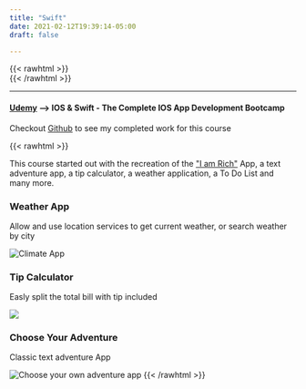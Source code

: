 ```yaml
---
title: "Swift"
date: 2021-02-12T19:39:14-05:00
draft: false

---
```

{{< rawhtml >}}
<br />
{{< /rawhtml >}}

***
#### [Udemy](https://www.udemy.com/course/ios-13-app-development-bootcamp/) --> IOS & Swift - The Complete IOS App Development Bootcamp


Checkout [Github](https://github.com/katiewhelan/Swift) to see my completed work for this course

{{< rawhtml >}}
<p>This course started out with the recreation of the <a href="https://en.wikipedia.org/wiki/I_Am_Rich">"I am Rich"</a> App, a text adventure app, a tip calculator, a weather application, a To Do List and many more. </p>



<!-- https://www.udemy.com/course/ios-13-app-development-bootcamp/ -->

<!-- https://www.appbrewery.co/p/ios12-course-resources/ -->

<h3>Weather App</h3>
<p>Allow and use location services to get current weather, or search weather by city</p>
<img src="/images/swift/Climate4.gif" class="centergif" alt="Climate App"/>
<h3>Tip Calculator</h3>
<p>Easly split the total bill with tip included</p>
<img src="/images/swift/Tip.gif" class="centergif" alt"Tip App">
<h3>Choose Your Adventure</h3>
<p>Classic text adventure App</p>
<img src="/images/swift/Adventure.gif" alt="Choose your own adventure app" class="centergif">
{{< /rawhtml >}}

